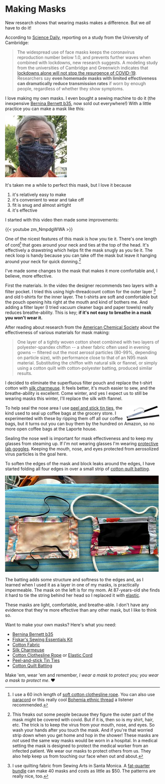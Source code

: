 # Making Masks


New research shows that wearing masks makes a difference. But we *all* have to do it! 

<!--more-->
According to [Science Daily](https://www.sciencedaily.com/releases/2020/06/200609190727.htm), reporting on a study from the University of Cambridge:

> The widespread use of face masks keeps the coronavirus reproduction number below 1.0, and prevents further waves when combined with lockdowns, new research suggests. A modeling study from the universities of Cambridge and Greenwich indicates that [lockdowns alone will not stop the resurgence of COVID-19](https://royalsocietypublishing.org/doi/10.1098/rspa.2020.0376). Researchers say **even homemade masks with limited effectiveness can dramatically reduce transmission rates** if worn by enough people, regardless of whether they show symptoms.

I love making my own masks. I even bought a sewing machine to do it (the inexpensive [Bernina Bernett b35](https://www.mybernette.com/en-US/3-Series/Bernette-35.html), now sold out everywhere!) With a little practice you can make a mask like this:

![Leo's homemade mask](/images/masks/leomask.jpg)

It's taken me a while to perfect this mask, but I love it because 

1. it's relatively easy to make
2. it's convenient to wear and take off
3. fit is snug and almost airtight
4. it's effective

I started with this video then made some improvements:

{{< youtube zm_NmpdgWWA >}}

One of the nicest features of this mask is how you tie it. There's one length of cord[^1] that goes around your neck and ties at the top of the head. It's effectively a drawstring which helps fit the mask snugly as you tie it. The neck loop is handy because you can take off the mask but leave it hanging around your neck for quick donning.[^2]

[^1]:I use a 60 inch length of [soft cotton clothesline rope](https://www.amazon.com/gp/product/B004NLJXYQ/ref=ppx_yo_dt_b_search_asin_image?ie=UTF8&psc=1). You can also use [paracord](https://www.amazon.com/gp/product/B07C29GGMZ/ref=ppx_yo_dt_b_search_asin_title?ie=UTF8&psc=1) or this really cool [Bohemia ethnic thread](https://www.amazon.com/gp/product/B07P9DM6FY/ref=ppx_yo_dt_b_search_asin_title?ie=UTF8&psc=1) a listener recommended.

[^2]: This freaks out some people because they figure the outer part of the mask might be covered with covid. But if it is, then so is my shirt, hair, etc. The trick is to keep the virus from your mouth, nose, and eyes. So wash your hands after you touch the mask. And if you're that worried strip down when you get home and hop in the shower! These masks are *not* used the same way masks would be worn in a hospital. In a medical setting the mask is designed to protect the medical worker from an infected patient. We wear our masks to protect others from us. They also help keep us from touching our face when out and about. 

I've made some changes to the mask that makes it more comfortable and, I believe, more effective. 

First the materials. In the video the designer recommends two layers with a filter pocket. I tried this using high-threadcount cotton for the outer layer [^3] and old t-shirts for the inner layer. The t-shirts are soft and comfortable but the pouch opening hits right at the mouth and kind of bothers me. And adding a filter layer (I tried vacuum cleaner bags and paper towels) really reduces breathe-ability. This is key; **if it's not easy to breathe in a mask you won't wear it.** 

[^3]: I use quilting fabric from Sewing Arts in Santa Monica. A [fat-quarter bundle](https://sewingarts.com/collections/fat-quarters) can make 40 masks and costs as little as $50. The patterns are really nice, too. 

After reading about research from the [American Chemical Society](https://www.sciencedaily.com/releases/2020/04/200424081648.htm) about the effectiveness of various materials for mask making:

> One layer of a tightly woven cotton sheet combined with two layers of  polyester-spandex chiffon -- a sheer fabric often used in evening gowns  -- filtered out the most aerosol particles (80-99%, depending on  particle size), with performance close to that of an N95 mask material.  Substituting the chiffon with natural silk or flannel, or simply using a cotton quilt with cotton-polyester batting, produced similar results. 

I decided to eliminate the superfluous filter pouch and replace the t-shirt cotton with [silk charmeuse](https://www.amazon.com/gp/product/B01FNDH3EY/ref=ppx_yo_dt_b_search_asin_title?ie=UTF8&psc=1). It feels better, it's much easier to sew, and the breathe-ability is excellent. Come winter, and yes I expect us to still be wearing masks this winter, I'll replace the silk with flannel.

<img src=/images/masks/tinties.jpg align=right alt="peel and stick tin ties">To help seal the nose area I use [peel and stick tin ties](https://www.amazon.com/gp/product/B01NAO56KH/ref=ppx_yo_dt_b_search_asin_title?ie=UTF8&psc=1), the kind used to seal up coffee bags at the grocery store. I experimented with these by ripping them off all our coffee bags, but it turns out you can buy them by the hundred on Amazon, so no more open coffee bags at the Laporte house. 

Sealing the nose well is important for mask effectiveness and to keep my glasses from steaming up. If I'm not wearing glasses I'm wearing [protective lab goggles](https://www.amazon.com/LOHONER-Medical-Student-Protective-Anti-Fog/dp/B0868NZ714/ref=sr_1_1?crid=12MUP5K8ER3IS&dchild=1&keywords=lab+goggles&qid=1591801164&s=home-garden&sprefix=lab+goggl%2Cgarden%2C217&sr=1-1). Keeping the mouth, nose, and eyes protected from aerosolized virus particles is the goal here. 

To soften the edges of the mask and block leaks around the edges, I have started folding all four edges in over a small strip of [cotton quilt batting](https://www.amazon.com/gp/product/B00F8MRLBG/ref=ppx_yo_dt_b_search_asin_title?ie=UTF8&psc=1). 

<img src="/images/masks/momsmasks.jpg" title="Two masks with my newest design">

The batting adds some structure and softness to the edges and, as I learned when I used it as a layer in one of my masks, is practically impermeable. The mask on the left is for my mom. At 87-years-old she finds it hard to tie the string behind her head so I replaced it with [elastic](https://www.amazon.com/gp/product/B08793W5R8/ref=ppx_yo_dt_b_search_asin_title?ie=UTF8&psc=1). 

These masks are light, comfortable, and breathe-able. I don't have any evidence that they're more effective than any other mask, but I like to think so. 

Want to make your own masks? Here's what you need:

- [Bernina Bernett b35](https://www.mybernette.com/en-US/3-Series/Bernette-35.html)
- [Fiskar's Sewing Essentials Kit](https://www.amazon.com/gp/product/B07PZH9R23/ref=ppx_yo_dt_b_search_asin_title?ie=UTF8&psc=1)
- [Cotton Fabric](https://sewingarts.com/collections/fat-quarters) 
- [Silk Charmeuse](https://www.amazon.com/gp/product/B01FNDH3EY/ref=ppx_yo_dt_b_search_asin_title?ie=UTF8&psc=1)
- [Cotton Clothesline Rope](https://www.amazon.com/gp/product/B004NLJXYQ/ref=ppx_yo_dt_b_search_asin_image?ie=UTF8&psc=1) or [Elastic Cord](https://www.amazon.com/gp/product/B08793W5R8/ref=ppx_yo_dt_b_search_asin_title?ie=UTF8&psc=1)
- [Peel-and-stick Tin Ties](https://www.amazon.com/gp/product/B01NAO56KH/ref=ppx_yo_dt_b_search_asin_title?ie=UTF8&psc=1)
- [Cotton Quilt Batting](https://www.amazon.com/gp/product/B00F8MRLBG/ref=ppx_yo_dt_b_search_asin_title?ie=UTF8&psc=1)

Make 'em, wear 'em and remember, *I wear a mask to protect you; you wear a mask to protect me*. :heart:



